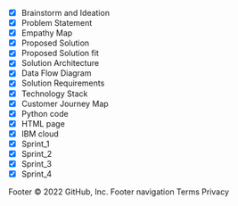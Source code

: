 - [x] Brainstorm and Ideation <br>
- [x] Problem Statement <br>
- [x] Empathy Map <br>
- [x] Proposed Solution <br>
- [x] Proposed Solution fit <br>
- [x] Solution Architecture <br>
- [x] Data Flow Diagram <br>
- [x] Solution Requirements <br>
- [x] Technology Stack <br>
- [x] Customer Journey Map <br>
- [x] Python code <br>
- [x] HTML page <br>
- [x] IBM cloud <br>
- [x] Sprint_1 <br>
- [x] Sprint_2 <br>
- [x] Sprint_3 <br>
- [x] Sprint_4 <br>

Footer
© 2022 GitHub, Inc.
Footer navigation
Terms
Privacy

